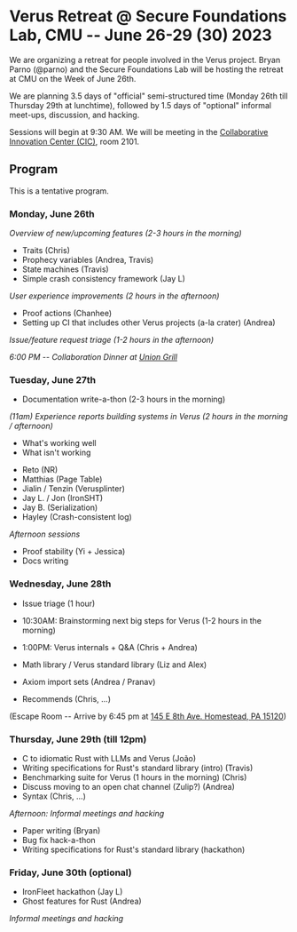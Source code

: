 # Verus Retreat @ Secure Foundations Lab, CMU -- June 26-29 (30) 2023

We are organizing a retreat for people involved in the Verus project.
Bryan Parno (@parno) and the Secure Foundations Lab will be hosting the retreat at CMU on the Week of June 26th.

We are planning 3.5 days of "official" semi-structured time (Monday 26th till Thursday 29th at lunchtime),
followed by 1.5 days of "optional" informal meet-ups, discussion, and hacking.

Sessions will begin at 9:30 AM.  We will be meeting in the [Collaborative Innovation Center (CIC)](https://www.cylab.cmu.edu/about/visiting.html), room 2101.

## Program

This is a tentative program.

### Monday, June 26th

*Overview of new/upcoming features (2-3 hours in the morning)*

- Traits (Chris)
- Prophecy variables (Andrea, Travis)
- State machines (Travis)
- Simple crash consistency framework (Jay L)

*User experience improvements (2 hours in the afternoon)*

- Proof actions (Chanhee)
- Setting up CI that includes other Verus projects (a-la crater) (Andrea)

*Issue/feature request triage (1-2 hours in the afternoon)*

*6:00 PM -- Collaboration Dinner at [Union Grill](https://goo.gl/maps/FuDFyREMUxLjNWeC8)*

### Tuesday, June 27th

- Documentation write-a-thon  (2-3 hours in the morning)

*(11am) Experience reports building systems in Verus (2 hours in the morning / afternoon)*

- What's working well
- What isn't working

* Reto (NR)
* Matthias (Page Table)
* Jialin / Tenzin (Verusplinter)
* Jay L. / Jon (IronSHT)
* Jay B. (Serialization)
* Hayley (Crash-consistent log)

*Afternoon sessions*

- Proof stability (Yi + Jessica)
- Docs writing

### Wednesday, June 28th

- Issue triage (1 hour)
- 10:30AM: Brainstorming next big steps for Verus (1-2 hours in the morning)

- 1:00PM: Verus internals + Q&A (Chris + Andrea)
- Math library / Verus standard library (Liz and Alex)
- Axiom import sets (Andrea / Pranav)
- Recommends (Chris, ...)

(Escape Room -- Arrive by 6:45 pm at [145 E 8th Ave. Homestead, PA 15120](https://goo.gl/maps/33vqyYG5MsLq5mzv5))

### Thursday, June 29th (till 12pm)
- C to idiomatic Rust with LLMs and Verus (João)
- Writing specifications for Rust's standard library (intro) (Travis)
- Benchmarking suite for Verus (1 hours in the morning) (Chris)
- Discuss moving to an open chat channel (Zulip?) (Andrea)
- Syntax (Chris, ...)

*Afternoon: Informal meetings and hacking*

- Paper writing (Bryan)
- Bug fix hack-a-thon
- Writing specifications for Rust's standard library (hackathon)

### Friday, June 30th (optional)

- IronFleet hackathon (Jay L)
- Ghost features for Rust (Andrea)

*Informal meetings and hacking*
